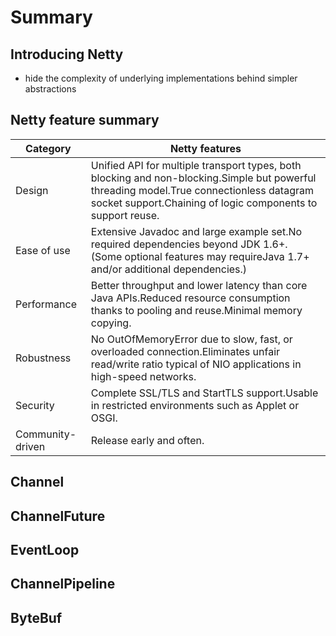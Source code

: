 # Summary

## Introducing Netty

- hide the complexity of underlying implementations behind simpler abstractions

## Netty feature summary

| Category         | Netty features                                                                                                                                                                                          |
| ---------------- | ------------------------------------------------------------------------------------------------------------------------------------------------------------------------------------------------------- |
| Design           | Unified API for multiple transport types, both blocking and non-blocking.Simple but powerful threading model.True connectionless datagram socket support.Chaining of logic components to support reuse. |
| Ease of use      | Extensive Javadoc and large example set.No required dependencies beyond JDK 1.6+. (Some optional features may requireJava 1.7+ and/or additional dependencies.)                                         |
| Performance      | Better throughput and lower latency than core Java APIs.Reduced resource consumption thanks to pooling and reuse.Minimal memory copying.                                                                |
| Robustness       | No OutOfMemoryError due to slow, fast, or overloaded connection.Eliminates unfair read/write ratio typical of NIO applications in high-speed networks.                                                  |
| Security         | Complete SSL/TLS and StartTLS support.Usable in restricted environments such as Applet or OSGI.                                                                                                         |
| Community-driven | Release early and often.                                                                                                                                                                                |

## Channel

## ChannelFuture

## EventLoop

## ChannelPipeline

## ByteBuf
